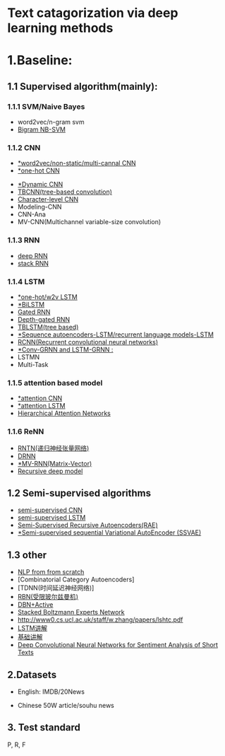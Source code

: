 # Text catagorization via deep learning methods

# 1.Baseline:
## 1.1 Supervised algorithm(mainly):
### 1.1.1 SVM/Naive Bayes
* word2vec/n-gram svm
* [Bigram NB-SVM](http://aclweb.org/anthology/P/P12/P12-2018.pdf)
### 1.1.2 CNN
* [*word2vec/non-static/multi-cannal CNN](http://www.aclweb.org/anthology/D/D14/D14-1181.pdf)
* [*one-hot CNN](http://arxiv.org/pdf/1504.01255)
<!-- * [deep CNN](https://arxiv.org/abs/1404.2188) -->
* [*Dynamic CNN](http://aclweb.org/anthology/P14-1062)
* [TBCNN(tree-based convolution)](http://www.aclweb.org/anthology/D/D15/D15-1279.pdf)
* [Character-level CNN](https://arxiv.org/pdf/1509.01626.pdf)
* Modeling-CNN
* CNN-Ana
* MV-CNN(Multichannel variable-size convolution)

### 1.1.3 RNN
* [deep RNN](http://papers.nips.cc/paper/5551-deep-recursive-neural-networks-for-compositionality-in-language.pdf)
* [stack RNN](https://arxiv.org/pdf/1312.6026.pdf)

### 1.1.4 LSTM
* [*one-hot/w2v LSTM](http://jmlr.org/proceedings/papers/v48/johnson16.pdf)
* [*BiLSTM](https://arxiv.org/pdf/1508.01991v1.pdf)
* [Gated RNN](http://www.aclweb.org/website/anthology/D/D15/D15-1167.pdf)
* [Depth-gated RNN](https://arxiv.org/pdf/1508.03790v2.pdf)
* [TBLSTM(tree based)](http://aclweb.org/anthology/P/P15/P15-1150.pdf)
* [*Sequence autoencoders-LSTM/recurrent language models-LSTM](https://arxiv.org/pdf/1511.01432.pdf)
* [RCNN(Recurrent convolutional neural networks)](http://www.aaai.org/ocs/index.php/AAAI/AAAI15/paper/viewFile/9745/9552)    
* [*Conv-GRNN and LSTM-GRNN :](http://www.aclweb.org/website/anthology/D/D15/D15-1167.pdf)
* LSTMN
* Multi-Task

### 1.1.5 attention based model
* [*attention CNN](http://isca-speech.org/archive/Interspeech_2016/pdfs/0354.PDF)
* [*attention LSTM](http://www.aclweb.org/old_anthology/D/D16/D16-1058.pdf)
* [Hierarchical Attention Networks](https://www.cs.cmu.edu/~diyiy/docs/naacl16.pdf)

### 1.1.6 ReNN
* [RNTN(递归神经张量网络)](http://www.aclweb.org/anthology/D/D13/D13-1170.pdf)
* [DRNN](http://papers.nips.cc/paper/5551-deep-recursive-neural-networks-for-compositionality-in-language.pdf)
* [*MV-RNN(Matrix-Vector)](https://www-nlp.stanford.edu/pubs/SocherHuvalManningNg_EMNLP2012.pdf)
* [Recursive deep model](http://aclweb.org/anthology/D/D13/D13-1170.pdf)

## 1.2 Semi-supervised algorithms
* [semi-supervised CNN](http://arxiv.org/pdf/1504.01255)
* [semi-supervised LSTM](http://jmlr.org/proceedings/papers/v48/johnson16.pdf)
* [Semi-Supervised Recursive Autoencoders(RAE)](http://www.anthology.aclweb.org/D/D11/D11-1014.pdf)
* [*Semi-supervised sequential Variational AutoEncoder (SSVAE)](http://arxiv.org/pdf/1603.02514)
<!-- * Recursive AutoEncoders with pre-trainedword(RAE) -->

## 1.3 other
* [NLP from  from scratch](https://arxiv.org/pdf/1103.0398.pdf)
* [Combinatorial Category Autoencoders]
* [TDNN(时间延迟神经网络)]
* [RBN(受限玻尔兹曼机)](http://www.jmlr.org/papers/volume13/larochelle12a/larochelle12a.pdf)
* [DBN+Active](http://www.aclweb.org/anthology/C10-2173.pdf)
* [Stacked Boltzmann Experts Network](http://www.emnlp2015.org/proceedings/EMNLP/pdf/EMNLP053.pdf)
* http://www0.cs.ucl.ac.uk/staff/w.zhang/papers/lshtc.pdf
* [LSTM讲解](http://www.jianshu.com/p/f3bde26febed)
* [基础讲解](https://mindmodeling.org/cogsci2015/papers/0052/paper0052.pdf)
* [Deep Convolutional Neural Networks for Sentiment Analysis of Short Texts](https://arxiv.org/pdf/1509.01626.pdf)
## 2.Datasets
* English:
    IMDB/20News

* Chinese
    50W article/souhu news 

##  3. Test standard
P, R, F 
